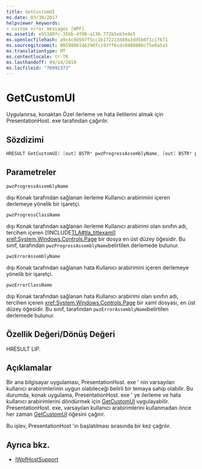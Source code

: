 ```yaml
---
title: GetCustomUI
ms.date: 03/30/2017
helpviewer_keywords:
- custom error messages [WPF]
ms.assetid: e55180fc-35bb-4f80-a136-772b5eb3e4e5
ms.openlocfilehash: a9c4c9d597f5cc1b172213d49a3dd5b8f1c1f671
ms.sourcegitcommit: 005980b14629dfc193ff6cdc040800bc75e0a5a5
ms.translationtype: MT
ms.contentlocale: tr-TR
ms.lasthandoff: 09/14/2019
ms.locfileid: "70991373"
---
```

# <a name="getcustomui"></a>GetCustomUI
Uygulanırsa, konaktan Özel ilerleme ve hata iletilerini almak için PresentationHost. exe tarafından çağırılır.  
  
## <a name="syntax"></a>Sözdizimi  
  
```cpp  
HRESULT GetCustomUI( [out] BSTR* pwzProgressAssemblyName, [out] BSTR* pwzProgressClassName, [out] BSTR* pwzErrorAssemblyName, [out] BSTR* pwzErrorClassName );  
```  
  
## <a name="parameters"></a>Parametreler  
 `pwzProgressAssemblyName`  
  
 dışı Konak tarafından sağlanan ilerleme Kullanıcı arabirimini içeren derlemeye yönelik bir işaretçi.  
  
 `pwzProgressClassName`  
  
 dışı Konak tarafından sağlanan ilerleme Kullanıcı arabirimi olan sınıfın adı, tercihen içeren [!INCLUDE[TLA#tla_titlexaml](../../../../includes/tlasharptla-titlexaml-md.md)] <xref:System.Windows.Controls.Page> bir dosya en üst düzey öğesidir. Bu sınıf, tarafından `pwzProgressAssemblyName`belirtilen derlemede bulunur.  
  
 `pwzErrorAssemblyName`  
  
 dışı Konak tarafından sağlanan hata Kullanıcı arabirimini içeren derlemeye yönelik bir işaretçi.  
  
 `pwzErrorClassName`  
  
 dışı Konak tarafından sağlanan hata Kullanıcı arabirimi olan sınıfın adı, tercihen içeren <xref:System.Windows.Controls.Page> bir xaml dosyası, en üst düzey öğesidir. Bu sınıf, tarafından `pwzErrorAssemblyName`belirtilen derlemede bulunur.  
  
## <a name="property-valuereturn-value"></a>Özellik Değeri/Dönüş Değeri  
 HRESULT LIP.  
  
## <a name="remarks"></a>Açıklamalar  
 Bir ana bilgisayar uygulaması, PresentationHost. exe ' nin varsayılan kullanıcı arabirimlerinin uygun olabileceği belirli bir temaya sahip olabilir. Bu durumda, konak uygulama, PresentationHost. exe ' ye ilerleme ve hata kullanıcı arabirimlerini döndürmek için [GetCustomUI](getcustomui.md) uygulayabilir. PresentationHost. exe, varsayılan kullanıcı arabirimlerini kullanmadan önce her zaman [GetCustomUI](getcustomui.md) öğesini çağırır.  
  
 Bu işlev, PresentationHost 'ın başlatılması sırasında bir kez çağrılır.  
  
## <a name="see-also"></a>Ayrıca bkz.

- [IWpfHostSupport](iwpfhostsupport.md)
